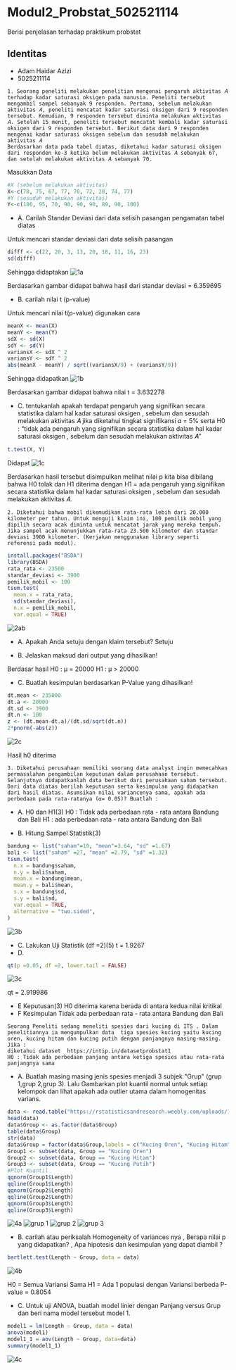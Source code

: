 # Modul2_Probstat_502521114
Berisi penjelasan terhadap praktikum probstat

## Identitas
- Adam Haidar Azizi
- 5025211114

```
1. Seorang peneliti melakukan penelitian mengenai pengaruh aktivitas 𝐴 terhadap kadar saturasi oksigen pada manusia. Peneliti tersebut mengambil sampel sebanyak 9 responden. Pertama, sebelum melakukan aktivitas 𝐴, peneliti mencatat kadar saturasi oksigen dari 9 responden tersebut. Kemudian, 9 responden tersebut diminta melakukan aktivitas 𝐴. Setelah 15 menit, peneliti tersebut mencatat kembali kadar saturasi oksigen dari 9 responden tersebut. Berikut data dari 9 responden mengenai kadar saturasi oksigen sebelum dan sesudah melakukan aktivitas 𝐴 
Berdasarkan data pada tabel diatas, diketahui kadar saturasi oksigen  dari responden ke-3 ketika belum melakukan aktivitas 𝐴 sebanyak 67, dan setelah melakukan aktivitas 𝐴 sebanyak 70.
```
Masukkan Data
```r
#X (sebelum melakukan aktivitas)
X<-c(78, 75, 67, 77, 70, 72, 28, 74, 77)
#Y (sesudah melakukan aktivitas)
Y<-c(100, 95, 70, 90, 90, 90, 89, 90, 100)
```
- A. Carilah Standar Deviasi dari data selisih pasangan pengamatan tabel diatas

Untuk mencari standar deviasi dari data selisih pasangan
```r
difff <- c(22, 20, 3, 13, 20, 18, 11, 16, 23)
sd(difff)
```
Sehingga didaptakan
![1a](https://user-images.githubusercontent.com/90259304/207295611-c2702522-6ffa-498c-9db1-726293c1e0b9.png)

Berdasarkan gambar didapat bahwa hasil dari standar deviasi = 6.359695

- B. carilah nilai t (p-value)

Untuk mencari nilai t(p-value) digunakan cara

```r
meanX <- mean(X)
meanY <- mean(Y)
sdX <- sd(X)
sdY <- sd(Y)
variansX <- sdX ^ 2
variansY <- sdY ^ 2
abs(meanX - meanY) / sqrt((variansX/9) + (variansY/9))
```
Sehingga didapatkan
![1b](https://user-images.githubusercontent.com/90259304/207296895-1d58fe2f-4bba-49dc-9720-af34d06cf232.png)

Berdasarkan gambar didapat bahwa nilai t = 3.632278

- C. tentukanlah apakah terdapat pengaruh yang signifikan secara statistika dalam hal kadar saturasi oksigen , sebelum dan sesudah melakukan aktivitas 𝐴 jika diketahui tingkat signifikansi 𝛼 = 5% serta H0 : “tidak ada pengaruh yang signifikan secara statistika dalam hal kadar saturasi oksigen , sebelum dan sesudah melakukan aktivitas 𝐴”
```r
t.test(X, Y)
```

Didapat
![1c](https://user-images.githubusercontent.com/90259304/207297890-6e3d2148-9eff-4d60-bb02-23542003d73d.png)

Berdasarkan hasil tersebut disimpulkan melihat nilai p kita bisa dibilang bahwa H0 tolak dan H1 diterima dengan H1 = ada pengaruh yang signifikan secara statistika dalam hal kadar saturasi oksigen , sebelum dan sesudah melakukan aktivitas 𝐴.

```
2. Diketahui bahwa mobil dikemudikan rata-rata lebih dari 20.000 kilometer per tahun. Untuk menguji klaim ini, 100 pemilik mobil yang dipilih secara acak diminta untuk mencatat jarak yang mereka tempuh. Jika sampel acak menunjukkan rata-rata 23.500 kilometer dan standar deviasi 3900 kilometer. (Kerjakan menggunakan library seperti referensi pada modul). 
```

```r
install.packages("BSDA")
library(BSDA)
rata_rata <- 23500
standar_deviasi <- 3900
pemilik_mobil <- 100
tsum.test(
  mean.x = rata_rata, 
  sd(standar_deviasi), 
  n.x = pemilik_mobil, 
  var.equal = TRUE)
```

![2ab](https://user-images.githubusercontent.com/90259304/207300165-05b71759-26ca-41b8-821f-576a4fac7ec4.png)


- A. Apakah Anda setuju dengan klaim tersebut?
Setuju

- B. Jelaskan maksud dari output yang dihasilkan!
 
 Berdasar hasil
 H0 : μ = 20000
 H1 : μ > 20000
 
 - C. Buatlah kesimpulan berdasarkan P-Value yang dihasilkan!
```r
dt.mean <- 235000
dt.a <- 20000
dt.sd <- 3900
dt.n <- 100
z <- (dt.mean-dt.a)/(dt.sd/sqrt(dt.n))
2*pnorm(-abs(z))
```
 ![2c](https://user-images.githubusercontent.com/90259304/207301297-b6ff844d-b8af-4b61-80b3-254f7f0fe158.png)

Hasil h0 diterima


```
3. Diketahui perusahaan memiliki seorang data analyst ingin memecahkan permasalahan pengambilan keputusan dalam perusahaan tersebut. Selanjutnya didapatkanlah data berikut dari perusahaan saham tersebut.
Dari data diatas berilah keputusan serta kesimpulan yang didapatkan dari hasil diatas. Asumsikan nilai variancenya sama, apakah ada perbedaan pada rata-ratanya (α= 0.05)? Buatlah :
```

- A. H0 dan H1(3)
H0 : Tidak ada perbedaan rata - rata antara Bandung dan Bali
H1 : ada perbedaan rata - rata antara Bandung dan Bali

- B. Hitung Sampel Statistik(3)
```r
bandung <- list("saham"=19, "mean"=3.64, "sd" =1.67)
bali <- list("saham" =27, "mean" =2.79, "sd" =1.32)
tsum.test(
  n.x = bandung$saham,
  n.y = bali$saham,
  mean.x = bandung$mean,
  mean.y = bali$mean,
  s.x = bandung$sd,
  s.y = bali$sd,
  var.equal = TRUE,
  alternative = "two.sided",
)
```
![3b](https://user-images.githubusercontent.com/90259304/207303017-19746213-9852-49bd-b7ea-a2bedc2eb1b4.png)

- C. Lakukan Uji Statistik (df =2)(5)
t = 1.9267
- D.
```r
qt(p =0.05, df =2, lower.tail = FALSE)
```
![3c](https://user-images.githubusercontent.com/90259304/207303613-e48bfb98-27e0-4b47-8314-dde9f209e2a3.png)

qt = 2.919986

- E Keputusan(3)
H0 diterima karena berada di antara kedua nilai kritikal
- F Kesimpulan
Tidak ada perbedaan rata - rata antara Bandung dan Bali

```
Seorang Peneliti sedang meneliti spesies dari kucing di ITS . Dalam penelitiannya ia mengumpulkan data  tiga spesies kucing yaitu kucing oren, kucing hitam dan kucing putih dengan panjangnya masing-masing. 
Jika : 
diketahui dataset  https://intip.in/datasetprobstat1 
H0 : Tidak ada perbedaan panjang antara ketiga spesies atau rata-rata panjangnya sama    
```

- A. Buatlah masing masing jenis spesies menjadi  3 subjek "Grup" (grup 1,grup 2,grup 3). Lalu Gambarkan plot kuantil normal untuk setiap kelompok dan lihat apakah ada outlier utama dalam homogenitas varians.

```r
data <- read.table("https://rstatisticsandresearch.weebly.com/uploads/1/0/2/6/1026585/onewayanova.txt", h=T)
head(data)
data$Group <- as.factor(data$Group)
table(data$Group)
str(data)
data$Group = factor(data$Group,labels = c("Kucing Oren", "Kucing Hitam", "Kucing Putih"))
Group1 <- subset(data, Group == "Kucing Oren")
Group2 <- subset(data, Group == "Kucing Hitam")
Group3 <- subset(data, Group == "Kucing Putih")
#Plot Kuantil
qqnorm(Group1$Length)
qqline(Group1$Length)
qqnorm(Group2$Length)
qqline(Group2$Length)
qqnorm(Group3$Length)
qqline(Group3$Length)
```

![4a](https://user-images.githubusercontent.com/90259304/207306573-6154ab19-19f1-409d-bfd8-4f791bd40e32.png)
![grup 1](https://user-images.githubusercontent.com/90259304/207307050-3892f93b-0d8c-4c10-9414-bdbe139559e5.png)
![grup 2](https://user-images.githubusercontent.com/90259304/207307082-1eb582bb-052a-47c2-989d-5b341a98b7a3.png)
![grup 3](https://user-images.githubusercontent.com/90259304/207307101-71128cff-5255-4039-8b74-199f178c3308.png)

- B. carilah atau periksalah Homogeneity of variances nya , Berapa nilai p yang didapatkan? , Apa hipotesis dan kesimpulan yang dapat diambil ?

```r
bartlett.test(Length ~ Group, data = data)
```
![4b](https://user-images.githubusercontent.com/90259304/207307645-00bc5636-c293-46e2-a376-858cb1f7d411.png)

H0 = Semua Variansi Sama
H1 = Ada 1 populasi dengan Variansi berbeda
P-value = 0.8054

- C. Untuk uji ANOVA, buatlah model linier dengan Panjang versus Grup dan beri nama model tersebut model 1.
```r
model1 = lm(Length ~ Group, data = data)
anova(model1)
model1_1 = aov(Length ~ Group, data=data)
summary(model1_1)
```

![4c](https://user-images.githubusercontent.com/90259304/207308610-85a3bcb2-2926-4219-9cba-b726a3b5622a.png)















